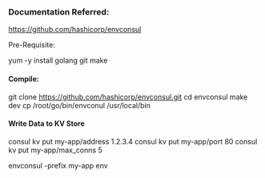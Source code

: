 ### Documentation Referred:

https://github.com/hashicorp/envconsul

Pre-Requisite:

yum -y install golang git make

#### Compile:

git clone https://github.com/hashicorp/envconsul.git
cd envconsul
make dev
cp /root/go/bin/envconul /usr/local/bin

#### Write Data to KV Store

consul kv put my-app/address 1.2.3.4
consul kv put my-app/port 80
consul kv put my-app/max_conns 5

envconsul -prefix my-app env
